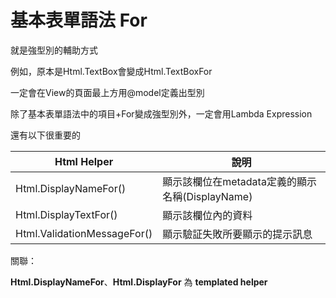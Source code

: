 # 基本表單語法 For


就是強型別的輔助方式

例如，原本是Html.TextBox會變成Html.TextBoxFor

一定會在View的頁面最上方用@model定義出型別

除了基本表單語法中的項目+For變成強型別外，一定會用Lambda Expression

還有以下很重要的

| Html Helper                            | 說明                                                |
| --------------------------- | ----------------------------------------------- |
| Html.DisplayNameFor()       | 顯示該欄位在metadata定義的顯示名稱(DisplayName) |
| Html.DisplayTextFor()       | 顯示該欄位內的資料                              |
| Html.ValidationMessageFor() | 顯示驗証失敗所要顯示的提示訊息                  |

關聯：

**Html.DisplayNameFor**、**Html.DisplayFor** 為 **templated helper**
